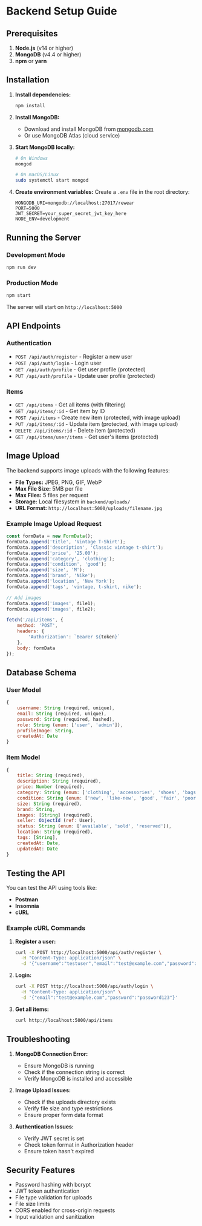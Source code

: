 # Backend Setup Guide

## Prerequisites

1. **Node.js** (v14 or higher)
2. **MongoDB** (v4.4 or higher)
3. **npm** or **yarn**

## Installation

1. **Install dependencies:**
   ```bash
   npm install
   ```

2. **Install MongoDB:**
   - Download and install MongoDB from [mongodb.com](https://www.mongodb.com/try/download/community)
   - Or use MongoDB Atlas (cloud service)

3. **Start MongoDB locally:**
   ```bash
   # On Windows
   mongod
   
   # On macOS/Linux
   sudo systemctl start mongod
   ```

4. **Create environment variables:**
   Create a `.env` file in the root directory:
   ```
   MONGODB_URI=mongodb://localhost:27017/rewear
   PORT=5000
   JWT_SECRET=your_super_secret_jwt_key_here
   NODE_ENV=development
   ```

## Running the Server

### Development Mode
```bash
npm run dev
```

### Production Mode
```bash
npm start
```

The server will start on `http://localhost:5000`

## API Endpoints

### Authentication
- `POST /api/auth/register` - Register a new user
- `POST /api/auth/login` - Login user
- `GET /api/auth/profile` - Get user profile (protected)
- `PUT /api/auth/profile` - Update user profile (protected)

### Items
- `GET /api/items` - Get all items (with filtering)
- `GET /api/items/:id` - Get item by ID
- `POST /api/items` - Create new item (protected, with image upload)
- `PUT /api/items/:id` - Update item (protected, with image upload)
- `DELETE /api/items/:id` - Delete item (protected)
- `GET /api/items/user/items` - Get user's items (protected)

## Image Upload

The backend supports image uploads with the following features:

- **File Types:** JPEG, PNG, GIF, WebP
- **Max File Size:** 5MB per file
- **Max Files:** 5 files per request
- **Storage:** Local filesystem in `backend/uploads/`
- **URL Format:** `http://localhost:5000/uploads/filename.jpg`

### Example Image Upload Request

```javascript
const formData = new FormData();
formData.append('title', 'Vintage T-Shirt');
formData.append('description', 'Classic vintage t-shirt');
formData.append('price', '25.00');
formData.append('category', 'clothing');
formData.append('condition', 'good');
formData.append('size', 'M');
formData.append('brand', 'Nike');
formData.append('location', 'New York');
formData.append('tags', 'vintage, t-shirt, nike');

// Add images
formData.append('images', file1);
formData.append('images', file2);

fetch('/api/items', {
    method: 'POST',
    headers: {
        'Authorization': `Bearer ${token}`
    },
    body: formData
});
```

## Database Schema

### User Model
```javascript
{
    username: String (required, unique),
    email: String (required, unique),
    password: String (required, hashed),
    role: String (enum: ['user', 'admin']),
    profileImage: String,
    createdAt: Date
}
```

### Item Model
```javascript
{
    title: String (required),
    description: String (required),
    price: Number (required),
    category: String (enum: ['clothing', 'accessories', 'shoes', 'bags', 'jewelry', 'other']),
    condition: String (enum: ['new', 'like-new', 'good', 'fair', 'poor']),
    size: String (required),
    brand: String,
    images: [String] (required),
    seller: ObjectId (ref: User),
    status: String (enum: ['available', 'sold', 'reserved']),
    location: String (required),
    tags: [String],
    createdAt: Date,
    updatedAt: Date
}
```

## Testing the API

You can test the API using tools like:
- **Postman**
- **Insomnia**
- **cURL**

### Example cURL Commands

1. **Register a user:**
   ```bash
   curl -X POST http://localhost:5000/api/auth/register \
     -H "Content-Type: application/json" \
     -d '{"username":"testuser","email":"test@example.com","password":"password123"}'
   ```

2. **Login:**
   ```bash
   curl -X POST http://localhost:5000/api/auth/login \
     -H "Content-Type: application/json" \
     -d '{"email":"test@example.com","password":"password123"}'
   ```

3. **Get all items:**
   ```bash
   curl http://localhost:5000/api/items
   ```

## Troubleshooting

1. **MongoDB Connection Error:**
   - Ensure MongoDB is running
   - Check if the connection string is correct
   - Verify MongoDB is installed and accessible

2. **Image Upload Issues:**
   - Check if the uploads directory exists
   - Verify file size and type restrictions
   - Ensure proper form data format

3. **Authentication Issues:**
   - Verify JWT secret is set
   - Check token format in Authorization header
   - Ensure token hasn't expired

## Security Features

- Password hashing with bcrypt
- JWT token authentication
- File type validation for uploads
- File size limits
- CORS enabled for cross-origin requests
- Input validation and sanitization 